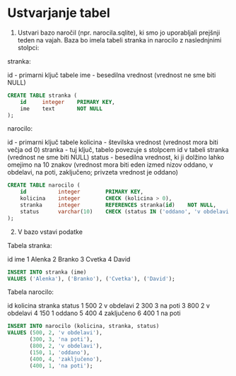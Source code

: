 # Ustvarjanje tabel

1. Ustvari bazo naročil (npr. narocila.sqlite), ki smo jo uporabljali prejšnji teden na vajah. Baza bo imela tabeli stranka in narocilo z naslednjnimi stolpci:

stranka:

id - primarni ključ tabele
ime - besedilna vrednost (vrednost ne sme biti NULL)

```sql
CREATE TABLE stranka (
    id     integer    PRIMARY KEY,
    ime    text       NOT NULL   
);
```

narocilo:

id - primarni ključ tabele
kolicina - številska vrednost (vrednost mora biti večja od 0)
stranka - tuj ključ, tabelo povezuje s stolpcem id v tabeli stranka (vrednost ne sme biti NULL)
status - besedilna vrednost, ki ji dolžino lahko omejimo na 10 znakov (vrednost mora biti eden izmed nizov oddano, v obdelavi, na poti, zaključeno; privzeta vrednost je oddano)

```sql
CREATE TABLE narocilo (
    id          integer        PRIMARY KEY, 
    kolicina    integer        CHECK (kolicina > 0), 
    stranka     integer        REFERENCES stranka(id)    NOT NULL, 
    status      varchar(10)    CHECK (status IN ('oddano', 'v obdelavi', 'na poti', 'zaključeno')) DEFAULT 'oddano'
);
```

2. V bazo vstavi podatke

Tabela stranka:

id	ime
1	Alenka
2	Branko
3	Cvetka
4	David

```sql
INSERT INTO stranka (ime)
VALUES ('Alenka'), ('Branko'), ('Cvetka'), ('David');
```

Tabela narocilo:

id	kolicina	stranka	status
1	500	        2	    v obdelavi
2	300	        3	    na poti
3	800	        2	    v obdelavi
4	150	        1	    oddano
5	400	        4	    zaključeno
6	400	        1	    na poti

```sql
INSERT INTO narocilo (kolicina, stranka, status)
VALUES (500, 2, 'v obdelavi'), 
       (300, 3, 'na poti'), 
       (800, 2, 'v obdelavi'), 
       (150, 1, 'oddano'), 
       (400, 4, 'zaključeno'), 
       (400, 1, 'na poti');
```